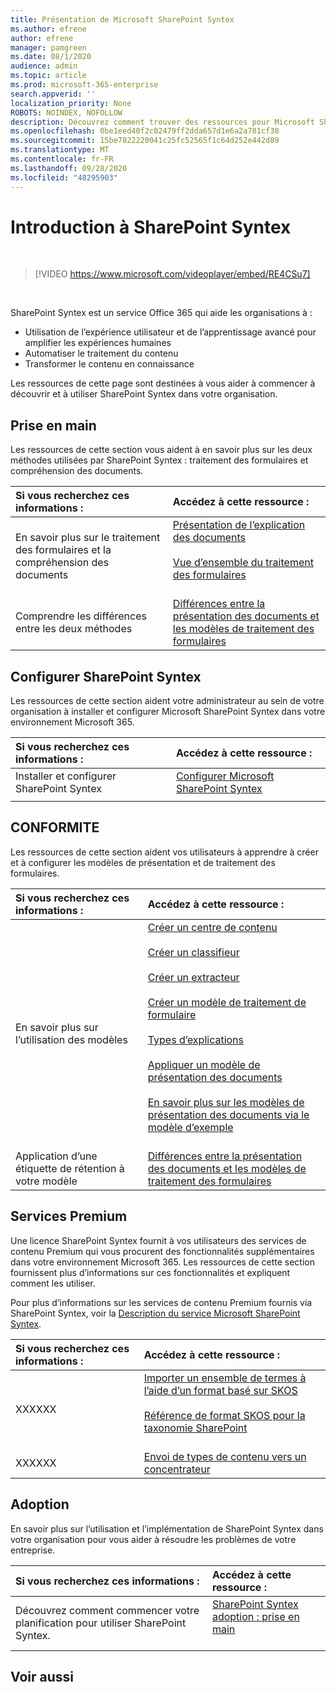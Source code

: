 ```yaml
---
title: Présentation de Microsoft SharePoint Syntex
ms.author: efrene
author: efrene
manager: pamgreen
ms.date: 08/1/2020
audience: admin
ms.topic: article
ms.prod: microsoft-365-enterprise
search.appverid: ''
localization_priority: None
ROBOTS: NOINDEX, NOFOLLOW
description: Découvrez comment trouver des ressources pour Microsoft SharePoint Syntex.
ms.openlocfilehash: 0be1eed40f2c02479ff2dda657d1e6a2a781cf30
ms.sourcegitcommit: 15be7822220041c25fc52565f1c64d252e442d89
ms.translationtype: MT
ms.contentlocale: fr-FR
ms.lasthandoff: 09/28/2020
ms.locfileid: "48295903"
---
```

# <a name="introduction-to-sharepoint-syntex"></a>Introduction à SharePoint Syntex


</br>

> [!VIDEO https://www.microsoft.com/videoplayer/embed/RE4CSu7] 

</br>

SharePoint Syntex est un service Office 365 qui aide les organisations à :

- Utilisation de l’expérience utilisateur et de l’apprentissage avancé pour amplifier les expériences humaines
- Automatiser le traitement du contenu
- Transformer le contenu en connaissance

Les ressources de cette page sont destinées à vous aider à commencer à découvrir et à utiliser SharePoint Syntex dans votre organisation.

## <a name="get-started"></a>Prise en main

Les ressources de cette section vous aident à en savoir plus sur les deux méthodes utilisées par SharePoint Syntex : traitement des formulaires et compréhension des documents.

|**Si vous recherchez ces informations :**|**Accédez à cette ressource :**|
|:-----|:-----|
|En savoir plus sur le traitement des formulaires et la compréhension des documents|[Présentation de l’explication des documents](https://docs.microsoft.com/microsoft-365/contentunderstanding/document-understanding-overview)<br><br>[Vue d’ensemble du traitement des formulaires](https://docs.microsoft.com/microsoft-365/contentunderstanding/form-processing-overview)<br><br>|
|Comprendre les différences entre les deux méthodes|[Différences entre la présentation des documents et les modèles de traitement des formulaires](/https://docs.microsoft.com/microsoft-365/contentunderstanding/difference-between-document-understanding-and-form-processing-model)|

  
## <a name="set-up-sharepoint-syntex"></a>Configurer SharePoint Syntex

Les ressources de cette section aident votre administrateur au sein de votre organisation à installer et configurer Microsoft SharePoint Syntex dans votre environnement Microsoft 365.

|**Si vous recherchez ces informations :**|**Accédez à cette ressource :**|
|:-----|:-----|
|Installer et configurer SharePoint Syntex|[Configurer Microsoft SharePoint Syntex](https://docs.microsoft.com/microsoft-365/contentunderstanding/set-up-content-understanding)|
|||
 
## <a name="models"></a>CONFORMITE

Les ressources de cette section aident vos utilisateurs à apprendre à créer et à configurer les modèles de présentation et de traitement des formulaires.

|**Si vous recherchez ces informations :**|**Accédez à cette ressource :**|
|:-----|:-----|
|En savoir plus sur l’utilisation des modèles|[Créer un centre de contenu](https://docs.microsoft.com/microsoft-365/contentunderstanding/create-a-content-center)<br><br>[Créer un classifieur](https://docs.microsoft.com/microsoft-365/contentunderstanding/create-a-classifier)<br><br>[Créer un extracteur](https://docs.microsoft.com/microsoft-365/contentunderstanding/create-an-extractor)<br><br>[Créer un modèle de traitement de formulaire](https://docs.microsoft.com/microsoft-365/contentunderstanding/create-a-form-processing-model)<br><br>[Types d’explications](https://docs.microsoft.com/microsoft-365/contentunderstanding/form-processing-overview)<br><br>[Appliquer un modèle de présentation des documents](https://docs.microsoft.com/microsoft-365/contentunderstanding/apply-a-model)<br><br>[En savoir plus sur les modèles de présentation des documents via le modèle d’exemple](https://docs.microsoft.com/microsoft-365/contentunderstanding/learn-about-document-understanding-models-through-the-sample-model)<br><br>|
|Application d’une étiquette de rétention à votre modèle|[Différences entre la présentation des documents et les modèles de traitement des formulaires](/https://docs.microsoft.com/microsoft-365/contentunderstanding/difference-between-document-understanding-and-form-processing-model)|




## <a name="premium-services"></a>Services Premium

Une licence SharePoint Syntex fournit à vos utilisateurs des services de contenu Premium qui vous procurent des fonctionnalités supplémentaires dans votre environnement Microsoft 365. Les ressources de cette section fournissent plus d’informations sur ces fonctionnalités et expliquent comment les utiliser.

Pour plus d’informations sur les services de contenu Premium fournis via SharePoint Syntex, voir la [Description du service Microsoft SharePoint Syntex](). 


|**Si vous recherchez ces informations :**|**Accédez à cette ressource :**|
|:-----|:-----|
|XXXXXX|[Importer un ensemble de termes à l’aide d’un format basé sur SKOS](https://docs.microsoft.com/microsoft-365/contentunderstanding/import-term-set-skos)<br><br>[Référence de format SKOS pour la taxonomie SharePoint](https://docs.microsoft.com/microsoft-365/contentunderstanding/skos-format-reference)<br><br>|
|XXXXXX|[Envoi de types de contenu vers un concentrateur](https://docs.microsoft.com/microsoft-365/contentunderstanding/push-content-type-to-hub)|

## <a name="adoption"></a>Adoption

En savoir plus sur l’utilisation et l’implémentation de SharePoint Syntex dans votre organisation pour vous aider à résoudre les problèmes de votre entreprise.

|**Si vous recherchez ces informations :**|**Accédez à cette ressource :**|
|:-----|:-----|
|Découvrez comment commencer votre planification pour utiliser SharePoint Syntex. |[SharePoint Syntex adoption : prise en main](https://docs.microsoft.com/microsoft-365/contentunderstanding/adoption-getstarted)<br><br>|


## <a name="see-also"></a>Voir aussi




